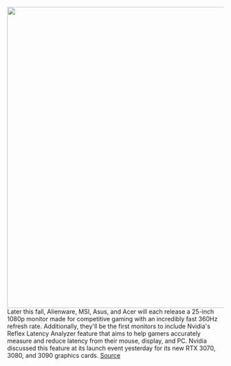 <img src='https://cdn.vox-cdn.com/thumbor/6JJZ1Ue8lkK-ZaeAqtvMqKVeupA=/0x0:1800x1200/1200x800/filters:focal(756x456:1044x744)/cdn.vox-cdn.com/uploads/chorus_image/image/67341716/asusreflex.0.jpg' width='700px' /><br/>
Later this fall, Alienware, MSI, Asus, and Acer will each release a 25-inch 1080p monitor made for competitive gaming with an incredibly fast 360Hz refresh rate. Additionally, they'll be the first monitors to include Nvidia's Reflex Latency Analyzer feature that aims to help gamers accurately measure and reduce latency from their mouse, display, and PC. Nvidia discussed this feature at its launch event yesterday for its new RTX 3070, 3080, and 3090 graphics cards.
<a href='https://www.theverge.com/2020/9/2/21418080/nvidia-g-sync-reflex-360hz-refresh-rate-gaming-monitors-alienware-msi-asus-acer'> Source <a/>
